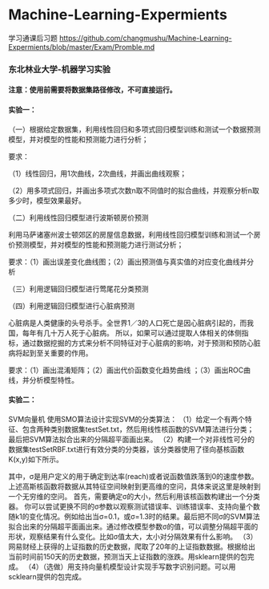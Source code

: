# Machine-Learning-Expermients

学习通课后习题 https://github.com/changmushu/Machine-Learning-Expermients/blob/master/Exam/Promble.md

### 东北林业大学-机器学习实验

#### 注意：使用前需要将数据集路径修改，不可直接运行。

#### 实验一：

（一）根据给定数据集，利用线性回归和多项式回归模型训练和测试一个数据预测模型，并对模型的性能和预测能力进行分析；

要求：

（1）线性回归，用1次曲线，2次曲线，并画出曲线观察；

（2）用多项式回归，并画出多项式次数n取不同值时的拟合曲线，并观察分析n取多少时，模型效果最好。

（二）利用线性回归模型进行波斯顿房价预测

利用马萨诸塞州波士顿郊区的房屋信息数据，利用线性回归模型训练和测试一个房价预测模型，并对模型的性能和预测能力进行测试分析；

要求：（1）画出误差变化曲线图；（2）画出预测值与真实值的对应变化曲线并分析

（三）利用逻辑回归模型进行莺尾花分类预测

（四）利用逻辑回归模型进行心脏病预测

心脏病是人类健康的头号杀手。全世界1／3的人口死亡是因心脏病引起的，而我国，每年有几十万人死于心脏病。 所以，如果可以通过提取人体相关的体侧指标，通过数据挖掘的方式来分析不同特征对于心脏病的影响，对于预测和预防心脏病将起到至关重要的作用。

要求：（1）画出混淆矩阵；（2）画出代价函数变化趋势曲线 ；（3）画出ROC曲线，并分析模型特性。

#### 实验二：

SVM向量机
 使用SMO算法设计实现SVM的分类算法：
   （1）给定一个有两个特征、包含两种类别数据集testSet.txt，然后用线性核函数的SVM算法进行分类；最后把SVM算法拟合出来的分隔超平面画出来。
   （2）构建一个对非线性可分的数据集testSetRBF.txt进行有效分类的分类器，该分类器使用了径向基核函数K(x,y)如下所示。
 
其中，σ是用户定义的用于确定到达率(reach)或者说函数值跌落到0的速度参数。
    上述高斯核函数将数据从其特征空间映射到更高维的空问，具体来说这里是映射到一个无穷维的空问。
首先，需要确定σ的大小，然后利用该核函数构建出一个分类器。
你可以尝试更换不同的σ参数以观察测试错误率、训练错误率、支持向量个数随k1的变化情况。例如给出当σ=0.1，或σ=1.3时的结果。最后把不同σ的SVM算法拟合出来的分隔超平面画出来。通过修改模型参数σ的值，可以调整分隔超平面的形状，观察结果有什么变化。比如σ值太大，太小对分隔效果有什么影响。
（3）网易财经上获得的上证指数的历史数据，爬取了20年的上证指数数据。根据给出当前时间前150天的历史数据，预测当天上证指数的涨跌。用sklearn提供的包完成。
（4）（选做）用支持向量机模型设计实现手写数字识别问题。可以用scklearn提供的包完成。
